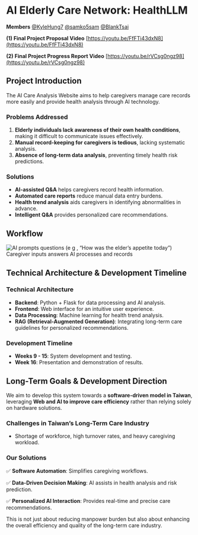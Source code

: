 # AI Elderly Care Network: HealthLLM
**Members** [@KyleHung7](https://github.com/KyleHung7) [@samko5sam](https://github.com/samko5sam) [@BlankTsai](https://github.com/BlankTsai)

**(1) Final Project Proposal Video** [https://youtu.be/FfFTi43dxN8](https://youtu.be/FfFTi43dxN8)

**(2) Final Project Progress Report Video** [https://youtu.be/rVCsg0ngz98](https://youtu.be/rVCsg0ngz98)

## Project Introduction
The AI Care Analysis Website aims to help caregivers manage care records more easily and provide health analysis through AI technology.

### **Problems Addressed**
1. **Elderly individuals lack awareness of their own health conditions**, making it difficult to communicate issues effectively.
2. **Manual record-keeping for caregivers is tedious**, lacking systematic analysis.
3. **Absence of long-term data analysis**, preventing timely health risk predictions.

### **Solutions**
- **AI-assisted Q&A** helps caregivers record health information.
- **Automated care reports** reduce manual data entry burdens.
- **Health trend analysis** aids caregivers in identifying abnormalities in advance.
- **Intelligent Q&A** provides personalized care recommendations.

## Workflow
![AI prompts questions (e g , “How was the elder’s appetite today”) Caregiver inputs answers AI processes and records](https://github.com/user-attachments/assets/682b4e83-586f-4a9e-8642-fed37e1f9849)

## Technical Architecture & Development Timeline

### **Technical Architecture**
- **Backend**: Python + Flask for data processing and AI analysis.
- **Frontend**: Web interface for an intuitive user experience.
- **Data Processing**: Machine learning for health trend analysis.
- **RAG (Retrieval-Augmented Generation)**: Integrating long-term care guidelines for personalized recommendations.

### **Development Timeline**
- **Weeks 9 - 15**: System development and testing.
- **Week 16**: Presentation and demonstration of results.

## Long-Term Goals & Development Direction
We aim to develop this system towards a **software-driven model in Taiwan**, leveraging **Web and AI to improve care efficiency** rather than relying solely on hardware solutions.

### **Challenges in Taiwan’s Long-Term Care Industry**
- Shortage of workforce, high turnover rates, and heavy caregiving workload.

### **Our Solutions**
✅ **Software Automation**: Simplifies caregiving workflows.

✅ **Data-Driven Decision Making**: AI assists in health analysis and risk prediction.

✅ **Personalized AI Interaction**: Provides real-time and precise care recommendations.

This is not just about reducing manpower burden but also about enhancing the overall efficiency and quality of the long-term care industry.

